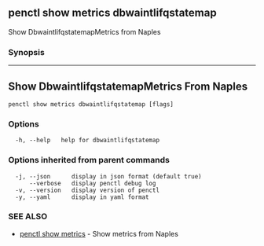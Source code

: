 ## penctl show metrics dbwaintlifqstatemap

Show DbwaintlifqstatemapMetrics from Naples

### Synopsis



---------------------------------
 Show DbwaintlifqstatemapMetrics From Naples 
---------------------------------


```
penctl show metrics dbwaintlifqstatemap [flags]
```

### Options

```
  -h, --help   help for dbwaintlifqstatemap
```

### Options inherited from parent commands

```
  -j, --json      display in json format (default true)
      --verbose   display penctl debug log
  -v, --version   display version of penctl
  -y, --yaml      display in yaml format
```

### SEE ALSO
* [penctl show metrics](penctl_show_metrics.md)	 - Show metrics from Naples

